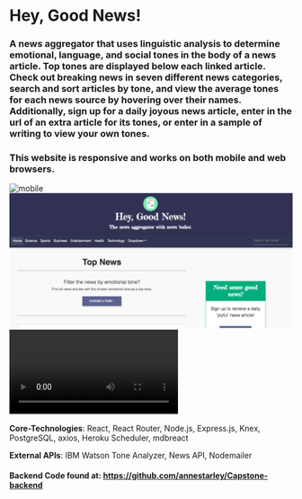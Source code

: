 # Hey, Good News!

### A news aggregator that uses linguistic analysis to determine emotional, language, and social tones in the body of a news article. Top tones are displayed below each linked article. Check out breaking news in seven different news categories, search and sort articles by tone, and view the average tones for each news source by hovering over their names. Additionally, sign up for a daily joyous news article, enter in the url of an extra article for its tones, or enter in a sample of writing to view your own tones.   
### This website is responsive and works on both mobile and web browsers.  
![mobile](https://github.com/annestarley/Hey-Good-News-frontend-/blob/master/public/mobile-view.gif)
![web](https://github.com/annestarley/Hey-Good-News-frontend-/blob/master/public/web-view.png)
![demo video](https://github.com/annestarley/Hey-Good-News-frontend-/blob/master/public/Capstone%20video.mov)


  
**Core-Technologies**: React, React Router, Node.js, Express.js, Knex, PostgreSQL, axios, Heroku Scheduler, mdbreact  
    
**External APIs**: IBM Watson Tone Analyzer, News API, Nodemailer  
  
#### Backend Code found at: https://github.com/annestarley/Capstone-backend
